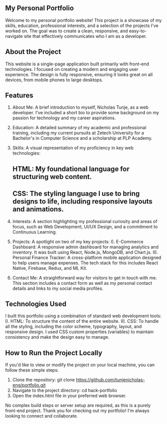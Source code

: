 ## My Personal Portfolio
Welcome to my personal portfolio website! This project is a showcase of my skills, education, professional interests, and a selection of the projects I've worked on. The goal was to create a clean, responsive, and easy-to-navigate site that effectively communicates who I am as a developer.

## About the Project
This website is a single-page application built primarily with front-end technologies. I focused on creating a modern and engaging user experience. The design is fully responsive, ensuring it looks great on all devices, from mobile phones to large desktops.

## Features
1. About Me: A brief introduction to myself, Nicholas Tunje, as a web developer. I've included a short bio to provide some background on     my passion for technology and my career aspirations.

2. Education: A detailed summary of my academic and professional training, including my current pursuits at Zetech University for a          Bachelor's in Computer Science and a scholarship at PLP Academy.

3. Skills: A visual representation of my proficiency in key web technologies:
    ## HTML: My foundational language for structuring web content.
    ## CSS: The styling language I use to bring designs to life, including responsive layouts and animations.

4. Interests: A section highlighting my professional curiosity and areas of focus, such as Web Development, UI/UX Design, and a              commitment to Continuous Learning.

5. Projects: A spotlight on two of my key projects:
    I). E-Commerce Dashboard: A responsive admin dashboard for managing analytics and inventory. It was built using React, Node.js,                MongoDB, and Chart.js.
    II). Personal Finance Tracker: A cross-platform mobile application designed to help users manage expenses. The tech stack for this             includes React Native, Firebase, Redux, and ML Kit.

6. Contact Me: A straightforward way for visitors to get in touch with me. This section includes a contact form as well as my personal       contact details and links to my social media profiles.

## Technologies Used
I built this portfolio using a combination of standard web development tools:
  I).  HTML: To structure the content of the entire website.
  II). CSS: To handle all the styling, including the color scheme, typography, layout, and responsive design. I used CSS custom                  properties (variables) to maintain consistency and make the design easy to manage.

## How to Run the Project Locally
If you'd like to view or modify the project on your local machine, you can follow these simple steps:
  1. Clone the repository:
     git clone https://github.com/tunjenicholas-eng/portfolio.git
  2. Navigate to the project directory:
     cd hack-portfolio
  3. Open the index.html file in your preferred web browser.

No complex build steps or server setup are required, as this is a purely front-end project.
Thank you for checking out my portfolio! I'm always looking to connect and collaborate.
